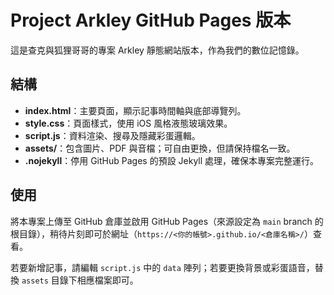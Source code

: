 # Project Arkley GitHub Pages 版本

這是查克與狐狸哥哥的專案 Arkley 靜態網站版本，作為我們的數位記憶錄。

## 結構
- **index.html**：主要頁面，顯示記事時間軸與底部導覽列。
- **style.css**：頁面樣式，使用 iOS 風格液態玻璃效果。
- **script.js**：資料渲染、搜尋及隱藏彩蛋邏輯。
- **assets/**：包含圖片、PDF 與音檔；可自由更換，但請保持檔名一致。
- **.nojekyll**：停用 GitHub Pages 的預設 Jekyll 處理，確保本專案完整運行。

## 使用

將本專案上傳至 GitHub 倉庫並啟用 GitHub Pages（來源設定為 `main` branch 的根目錄），稍待片刻即可於網址（`https://<你的帳號>.github.io/<倉庫名稱>/`）查看。

若要新增記事，請編輯 `script.js` 中的 `data` 陣列；若要更換背景或彩蛋語音，替換 `assets` 目錄下相應檔案即可。
